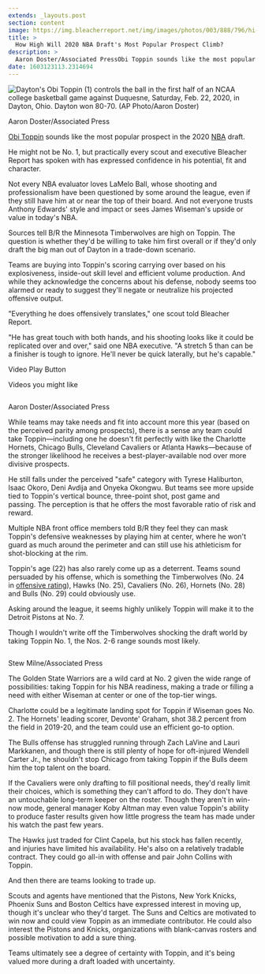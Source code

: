 ```yaml
--- 
extends: _layouts.post 
section: content 
image: https://img.bleacherreport.net/img/images/photos/003/888/796/hi-res-41314ec3f6b82b94c3509ce6a5e05a6b_crop_exact.jpg?w=1200&h=1200&q=75 
title: > 
  How High Will 2020 NBA Draft's Most Popular Prospect Climb? 
description: > 
  Aaron Doster/Associated PressObi Toppin sounds like the most popular prospect in the 2020 NBA draft.And not everyone trusts Anthony Edwards' style and impact or sees James Wiseman's upside or value in today's NBA.Teams are buying into Toppin's scoring carrying over based on his explosiveness, inside-out skill level and efficient volume production.Though I wouldn't write off the Timberwolves shocking the draft world by taking Toppin No.2 given the wide range of possibilities: taking Toppin for his NBA readiness, making a trade or filling a need with either Wiseman at center or one of the top-tier wings. 
date: 1603123113.2314694 
--- 
```

<div><p></p><img alt="Dayton's Obi Toppin (1) controls the ball in the first half of an NCAA college basketball game against Duquesne, Saturday, Feb. 22, 2020, in Dayton, Ohio. Dayton won 80-70. (AP Photo/Aaron Doster)" src="https://static-assets.bleacherreport.net/img/atoms/lazyImage/logo.png"><p class="credit">Aaron Doster/Associated Press</p><p class=""><a href="http://bleacherreport.com/obi-toppin">Obi Toppin</a> sounds like the most popular prospect in the 2020 <a href="http://bleacherreport.com/nba">NBA</a> draft.&#160;</p><p class="">He might not be No. 1, but practically every scout and executive Bleacher Report has spoken with has expressed confidence in his potential, fit and character.&#160;</p><p class="">Not every NBA evaluator loves LaMelo Ball, whose shooting and professionalism have been questioned by some around the league, even if they still have him at or near the top of their board. And not everyone trusts Anthony Edwards' style and impact or sees James Wiseman's upside or value in today's NBA.</p><p class="">Sources tell B/R the Minnesota Timberwolves are high on Toppin. The question is whether they'd be willing to take him first overall or if they'd only draft the big man out of Dayton in a trade-down scenario.</p><p id="br-ad-17006701" class="br-ad-lazy"></p><p class="">Teams are buying into Toppin's scoring carrying over based on his explosiveness, inside-out skill level and efficient volume production. And while they acknowledge the concerns about his defense, nobody seems too alarmed or ready to suggest they'll negate or neutralize his projected offensive output.</p><p class="">"Everything he does offensively translates," one scout told Bleacher Report.&#160;</p><p class="">"He has great touch with both hands, and his shooting looks like it could be replicated over and over," said one NBA executive. "A stretch 5 than can be a finisher is tough to ignore. He'll never be quick laterally, but he's capable."</p><a rel="noopener noreferrer" target="_blank" class="molecule thumbnail"><img alt="" src="https://static-assets.bleacherreport.net/img/atoms/lazyImage/logo.png">Video Play Button</a><p class="atom video-indicator"><p class="text">Videos you might like </p> </p><p></p><img alt="" src="https://static-assets.bleacherreport.net/img/atoms/lazyImage/logo.png"><p class="credit">Aaron Doster/Associated Press</p><p class="">While teams may take needs and fit into account more this year (based on the perceived parity among prospects), there is a sense any team could take Toppin&#8212;including one he doesn't fit perfectly with like the Charlotte Hornets, Chicago Bulls, Cleveland Cavaliers or Atlanta Hawks&#8212;because of the stronger likelihood he receives a best-player-available nod over more divisive prospects.</p><p class="">He still falls under the perceived "safe" category with Tyrese Haliburton, Isaac Okoro, Deni Avdija and Onyeka Okongwu. But teams see more upside tied to Toppin's vertical bounce, three-point shot, post game and passing.&#160;The perception is that he offers the most favorable ratio of risk and reward.&#160;</p><p class="">Multiple NBA front office members told B/R they feel they can mask Toppin's defensive weaknesses by playing him at center, where he won't guard as much around the perimeter and can still use his athleticism for shot-blocking at the rim.&#160;</p><p class="">Toppin's age (22) has also rarely come up as a deterrent.&#160;Teams sound persuaded by his offense, which is something the Timberwolves (No. 24 in&#160;<a href="https://stats.nba.com/teams/advanced/?sort=OFF_RATING&amp;dir=1" target="_blank" rel="noopener noreferrer">offensive rating</a>), Hawks (No. 25), Cavaliers (No. 26), Hornets (No. 28) and Bulls (No. 29) could obviously use.&#160;</p><p id="br-ad-53735041" class="br-ad-lazy"></p><p class="">Asking around the league, it seems highly unlikely Toppin will make it to the Detroit Pistons at No. 7.&#160;</p><p class="">Though I wouldn't write off the Timberwolves shocking the draft world by taking Toppin No. 1, the Nos. 2-6 range sounds most likely.&#160;</p><p></p><img alt="" src="https://static-assets.bleacherreport.net/img/atoms/lazyImage/logo.png"><p class="credit">Stew Milne/Associated Press</p><p class="">The Golden State Warriors are a wild card at No. 2 given the wide range of possibilities: taking Toppin for his NBA readiness, making a trade or filling a need with either Wiseman at center or one of the top-tier wings.</p><p class="">Charlotte could be a legitimate landing spot for Toppin if Wiseman goes No. 2. The Hornets' leading scorer, Devonte' Graham, shot 38.2 percent from the field in 2019-20, and the team could use an efficient go-to option.&#160;</p><p class="">The Bulls offense has struggled running through Zach LaVine and Lauri Markkanen, and though there is still plenty of hope for oft-injured Wendell Carter Jr., he shouldn't stop Chicago from taking Toppin if the Bulls deem him the top talent on the board.&#160;</p><p class="">If the Cavaliers were only drafting to fill positional needs, they'd really limit their choices, which is something they can't afford to do. They don't have an untouchable long-term keeper on the roster. Though they aren't in win-now mode, general manager Koby Altman may even value Toppin's ability to produce faster results given how little progress the team has made under his watch the past few years.&#160;</p><p class="">The Hawks just traded for Clint Capela, but his stock has fallen recently, and injuries have limited his availability. He's also on a relatively tradable contract. They could go all-in with offense and pair John Collins with Toppin.</p><p id="br-ad-103844575" class="br-ad-lazy"></p><p class="">And then there are teams looking to trade up.</p><p class="">Scouts and agents have mentioned that the Pistons, New York Knicks, Phoenix Suns and Boston Celtics have expressed interest in moving up, though it's unclear who they'd target. The Suns and Celtics are motivated to win now and could view Toppin as an immediate contributor. He could also interest the Pistons and Knicks, organizations with blank-canvas rosters and possible motivation to add a sure thing.&#160;</p><p class="">Teams ultimately see a degree of certainty with Toppin, and it's being valued more during a draft loaded with uncertainty.&#160;</p></div>